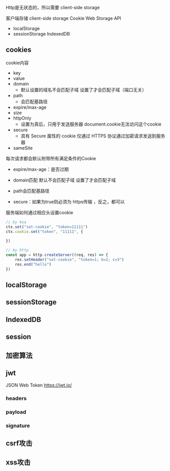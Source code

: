 Http是无状态的，所以需要 client-side storage

客户端存储 client-side storage
Cookie
Web Storage API
- localStorage
- sessionStorage
IndexedDB
## cookies
cookie内容
- key
- value
- domain
	- 默认设置的域名不会匹配子域  设置了才会匹配子域（端口无关）
- path
	- 会匹配基路径
- expire/max-age
- size
- httpOnly
	- 设置为真后，只用于发送服务器 document.cookie无法访问这个cookie
- secure
	- 具有 Secure 属性的 cookie 仅通过 HTTPS 协议通过加密请求发送到服务器
- sameSite

每次请求都会默认附带所有满足条件的Cookie
- expire/max-age：是否过期

- domain匹配 默认不会匹配子域  设置了才会匹配子域
- path会匹配基路径

- secure：如果为true则必须为 https传输 ，反之，都可以

服务端如何通过相应头设置cookie
``` js
// by koa
ctx.set("set-cookie", "token=11111")
ctx.cookie.set("token", "11111", {
	
})
```

``` js
// by http
const app = http.createServer((req, res) => {
	res.setHeader("set-cookie", "token=1; b=2; c=3")
	res.end("hello")
})
```
## localStorage

## sessionStorage

## IndexedDB

## session

## 加密算法

## jwt
JSON Web Token
https://jwt.io/
### headers

### payload

### signature


## csrf攻击

## xss攻击

